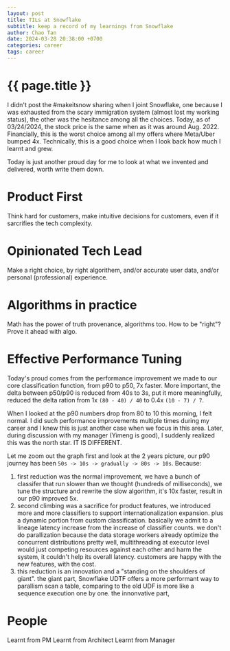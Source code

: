 ```yaml
---
layout: post
title: TILs at Snowflake
subtitle: keep a record of my learnings from Snowflake
author: Chao Tan
date: 2024-03-28 20:38:00 +0700
categories: career
tags: career
---
```


{{ page.title }}
================

I didn't post the #makeitsnow sharing when I joint Snowflake, one because I was exhausted from the scary immigration system (almost lost my working status), the other was the hesitance among all the choices. Today, as of 03/24/2024, the stock price is the same when as it was around Aug. 2022. Financially, this is the worst choice among all my offers where Meta/Uber bumped 4x. Technically, this is a good choice when I look back how much I learnt and grew. 

Today is just another proud day for me to look at what we invented and delivered, worth write them down.

# Product First

Think hard for customers, make intuitive decisions for customers, even if it sarcrifies the tech complexity.

# Opinionated Tech Lead

Make a right choice, by right algorithem, and/or accurate user data, and/or personal (professional) experience.

# Algorithms in practice

Math has the power of truth provenance, algorithms too. How to be "right"? Prove it ahead with algo.

# Effective Performance Tuning

Today's proud comes from the performance improvement we made to our core classification function, from p90 to p50, 7x faster. More important, the delta between p50/p90 is reduced from 40s to 3s, put it more meaningfully, reduced the delta ration from 1x `(80 - 40) / 40` to 0.4x `(10 - 7) / 7`. 

When I looked at the p90 numbers drop from 80 to 10 this morning, I felt normal. I did such performance improvements multiple times during my career and I knew this is just another case when we focus in this area. Later, during discussion with my manager (Yimeng is good), I suddenly realized this was the north star. IT IS DIFFERENT. 

Let me zoom out the graph first and look at the 2 years picture, our p90 journey has been `50s -> 10s -> gradually -> 80s -> 10s`. Because:
1. first reduction was the normal improvement, we have a bunch of classifer that run slower than we thought (hundreds of milliseconds), we tune the structure and rewrite the slow algorithm, it's 10x faster, result in our p90 improved 5x.
2. second climbing was a sacrifice for product features, we introduced more and more classifiers to support internationalization expansion. plus a dynamic portion from custom classification. basically we admit to a lineage latency increase from the increase of classifier counts. we don't do parallization because the data storage workers already optimize the concurrent distributions pretty well, multithreading at executor level would just competing resources against each other and harm the system, it couldn't help its overall latency. customers are happy with the new features, with the cost.
3. this reduction is an innovation and a "standing on the shoulders of giant". the giant part, Snowflake UDTF offers a more performant way to parallism scan a table, comparing to the old UDF is more like a sequence execution one by one. the innonvative part, 

# People

Learnt from PM
Learnt from Architect
Learnt from Manager